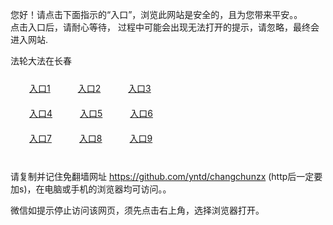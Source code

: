 您好！请点击下面指示的“入口”，浏览此网站是安全的，且为您带来平安。。 <br/>
点击入口后，请耐心等待， 过程中可能会出现无法打开的提示，请忽略，最终会进入网站. </br>

法轮大法在长春<br/>
<div style="padding:10px"><a style="margin:20px" target="_blank" href="https://d1tb6adf7cvxrq.cloudfront.net/2Qpsp?jvuynd" id="ccLink1" rel="nofollow">入口1</a> <a target="_blank" style="margin:20px" href="https://dbje4h5t4lhrn.cloudfront.net/2Qpsp?qldsemj" id="ccLink2" rel="nofollow">入口2</a> <a style="margin:20px" target="_blank" href="https://d1ib2arz6zn4yn.cloudfront.net/2Qpsp?aatciacn" id="ccLink3" rel="nofollow">入口3</a></div>

<div style="padding:10px" ><a style="margin:20px" target="_blank" href="https://d1tb6adf7cvxrq.cloudfront.net/2Qpsp?jvuynd" id="ccLink4" rel="nofollow">入口4</a> <a style="margin:20px" href="https://dbje4h5t4lhrn.cloudfront.net/2Qpsp?qldsemj" target="_blank" id="ccLink5" rel="nofollow">入口5</a> <a style="margin:20px" href="https://d1ib2arz6zn4yn.cloudfront.net/2Qpsp?aatciacn" target="_blank" id="ccLink6" rel="nofollow">入口6</a></div>

<div style="padding:10px"><a style="margin:20px" target="_blank" href="https://d1tb6adf7cvxrq.cloudfront.net/2Qpsp?jvuynd" id="ccLink7" rel="nofollow">入口7</a> <a style="margin:20px" href="https://dbje4h5t4lhrn.cloudfront.net/2Qpsp?qldsemj" target="_blank" id="ccLink8" rel="nofollow">入口8</a> <a style="margin:20px" target="_blank" href="https://d1ib2arz6zn4yn.cloudfront.net/2Qpsp?aatciacn" id="ccLink9" rel="nofollow">入口9</a></div>

<br/>



请复制并记住免翻墙网址 https://github.com/yntd/changchunzx (http后一定要加s)，在电脑或手机的浏览器均可访问。。<br/>

微信如提示停止访问该网页，须先点击右上角，选择浏览器打开。
